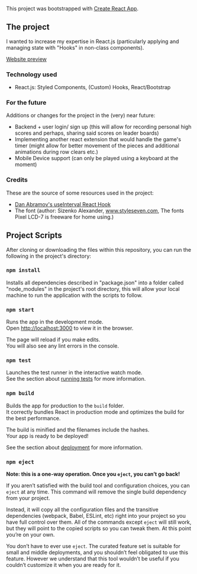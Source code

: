 This project was bootstrapped with [Create React App](https://github.com/facebook/create-react-app).

## The project

I wanted to increase my expertise in React.js (particularly applying and managing state with "Hooks" in non-class components).

[Website preview](https://imgur.com/F31eqOH)

### Technology used

- React.js: Styled Components, (Custom) Hooks, React/Bootstrap

### For the future

Additions or changes for the project in the (very) near future:

- Backend + user login/ sign up (this will allow for recording personal high scores and perhaps, sharing said scores on leader boards)
- Implementing another react extension that would handle the game's timer (might allow for better movement of the pieces and additional animations during row clears etc.)
- Mobile Device support (can only be played using a keyboard at the moment)

### Credits

These are the source of some resources used in the project:

- [Dan Abramov's useInterval React Hook](https://overreacted.io/making-setinterval-declarative-with-react-hooks/)
- The font (author: Sizenko Alexander, www.styleseven.com, The fonts Pixel LCD-7 is freeware for home using.)

## Project Scripts

After cloning or downloading the files within this repository, you can run the following in the project's directory:

### `npm install`

Installs all dependencies described in "package.json" into a folder called "node_modules" in the project's root directory, this will allow your local machine to run the application with the scripts to follow.

### `npm start`

Runs the app in the development mode.<br />
Open [http://localhost:3000](http://localhost:3000) to view it in the browser.

The page will reload if you make edits.<br />
You will also see any lint errors in the console.

### `npm test`

Launches the test runner in the interactive watch mode.<br />
See the section about [running tests](https://facebook.github.io/create-react-app/docs/running-tests) for more information.

### `npm build`

Builds the app for production to the `build` folder.<br />
It correctly bundles React in production mode and optimizes the build for the best performance.

The build is minified and the filenames include the hashes.<br />
Your app is ready to be deployed!

See the section about [deployment](https://facebook.github.io/create-react-app/docs/deployment) for more information.

### `npm eject`

**Note: this is a one-way operation. Once you `eject`, you can’t go back!**

If you aren’t satisfied with the build tool and configuration choices, you can `eject` at any time. This command will remove the single build dependency from your project.

Instead, it will copy all the configuration files and the transitive dependencies (webpack, Babel, ESLint, etc) right into your project so you have full control over them. All of the commands except `eject` will still work, but they will point to the copied scripts so you can tweak them. At this point you’re on your own.

You don’t have to ever use `eject`. The curated feature set is suitable for small and middle deployments, and you shouldn’t feel obligated to use this feature. However we understand that this tool wouldn’t be useful if you couldn’t customize it when you are ready for it.